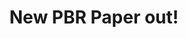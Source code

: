 ---
title: New PBR Paper out!
description: Ken Kurtz and I published some of my graduate work in Psychonomic Bulletin & Review.
keywords: exclusive-or, cognitive science
season: Autumn 2016
type: pdf
external_url: /pdfs/manuscripts/conaway-kurtz-xor-pbr.pdf
layout: external
---